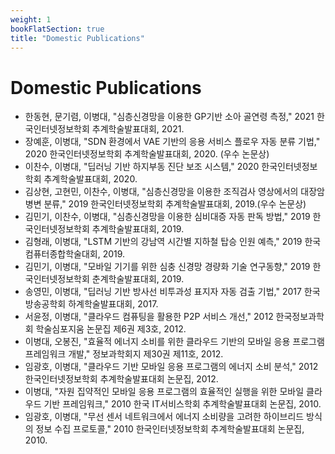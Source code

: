 ```yaml
---
weight: 1
bookFlatSection: true
title: "Domestic Publications"
---
```


# Domestic Publications

- 한동현, 문기렴, 이병대, "심층신경망을 이용한 GP기반 소아 골연령 측정," 2021 한국인터넷정보학회 추계학술발표대회, 2021. 
- 장예훈, 이병대, "SDN 환경에서 VAE 기반의 응용 서비스 플로우 자동 분류 기법," 2020 한국인터넷정보학회 추계학술발표대회, 2020. (우수 논문상)
- 이찬수, 이병대, "딥러닝 기반 하지부동 진단 보조 시스템," 2020 한국인터넷정보학회 추계학술발표대회, 2020.
- 김상현, 고현민, 이찬수, 이병대, "심층신경망을 이용한 조직검사 영상에서의 대장암 병변 분류," 2019 한국인터넷정보학회 추계학술발표대회, 2019.(우수 논문상)
- 김민기, 이찬수, 이병대, "심층신경망을 이용한 심비대증 자동 판독 방법," 2019 한국인터넷정보학회 추계학술발표대회, 2019.
- 김형래, 이병대, "LSTM 기반의 강남역 시간별 지하철 탑승 인원 예측," 2019 한국컴퓨터종합학술대회, 2019.
- 김민기, 이병대, "모바일 기기를 위한 심충 신경망 경량화 기술 연구동향," 2019 한국인터넷정보학회 춘계학술발표대회, 2019.
- 송영민, 이병대, "딥러닝 기반 방사선 비투과성 표지자 자동 검출 기법," 2017 한국방송공학회 하계학술발표대회, 2017.
- 서윤정, 이병대, "클라우드 컴퓨팅을 활용한 P2P 서비스 개선," 2012 한국정보과학회 학술심포지움 논문집 제6권 제3호, 2012.
- 이병대, 오봉진, "효율적 에너지 소비를 위한 클라우드 기반의 모바일 응용 프로그램 프레임워크 개발," 정보과학회지 제30권 제11호, 2012.
- 임광호, 이병대, "클라우드 기반 모바일 응용 프로그램의 에너지 소비 분석," 2012 한국인터넷정보학회 추계학술발표대회 논문집, 2012.
- 이병대, "자원 집약적인 모바일 응용 프로그램의 효율적인 실행을 위한 모바일 클라우드 기반 프레임워크," 2010 한국 IT서비스학회 추계학술발표대회 논문집, 2010.
- 임광호, 이병대, "무선 센서 네트워크에서 에너지 소비량을 고려한 하이브리드 방식의 정보 수집 프로토콜," 2010 한국인터넷정보학회 추계학술발표대회 논문집, 2010.
